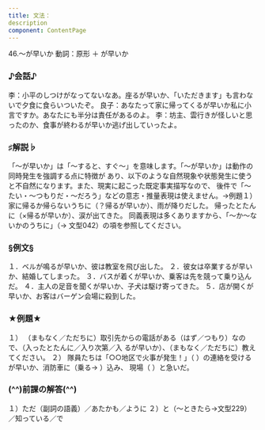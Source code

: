 ```yaml
---
title: 文法：
description
component: ContentPage
---
```



46.～が早いか
動詞：原形 ＋ が早いか
### ♪会話♪
李：小平のしつけがなってないなあ。座るが早いか、「いただきます」も言わないで夕食に食らいついたぞ。 良子：あなたって家に帰ってくるが早いか私に小言ですか。あなたにも半分は責任があるのよ。
李：坊主、雲行きが怪しいと思ったのか、食事が終わるが早いか逃げ出していったよ。
### ♯解説♭
「～が早いか」は「～すると、すぐ～」を意味します。「～が早いか」は動作の同時発生を強調する点に特徴が あり、以下のような自然現象や状態発生に使うと不自然になります。また、現実に起こった既定事実描写なので、 後件で「～たい・～つもりだ・～だろう」などの意志・推量表現は使えません。→例題１）
家に帰るか帰らないうちに（？帰るが早いか）、雨が降りだした。 帰ったとたんに（×帰るが早いか）、涙が出てきた。
同義表現は多くありますから、「～か～ないかのうちに」（→ 文型042）の項を参照してください。
### §例文§
１．ベルが鳴るが早いか、彼は教室を飛び出した。
２．彼女は卒業するが早いか、結婚してしまった。
３．バスが着くが早いか、乗客は先を競って乗り込んだ。
４．主人の足音を聞くが早いか、子犬は駆け寄ってきた。
５．店が開くが早いか、お客はバーゲン会場に殺到した。
### ★例題★
１） （まもなく／ただちに）取引先からの電話がある（はず／つもり）なので、（入ったとたんに／入り次第／入
るが早いか）、（まもなく／ただちに）教えてください。
２） 隊員たちは「○○地区で火事が発生！」（ ）の連絡を受けるが早いか、消防車に（乗る→ ）込み、 現場（ ）と急いだ。
### (^^)前課の解答(^^)
１）ただ（副詞の語義）／あたかも／ように
２）と（～ときたら→文型229）／知っている／で
